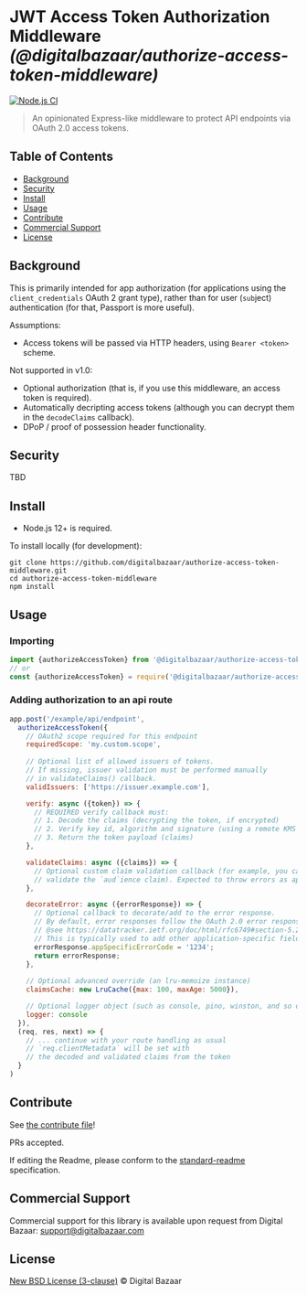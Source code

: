 # JWT Access Token Authorization Middleware _(@digitalbazaar/authorize-access-token-middleware)_

[![Node.js CI](https://github.com/digitalbazaar/authorize-access-token-middleware/workflows/Node.js%20CI/badge.svg)](https://github.com/digitalbazaar/authorize-access-token-middleware/actions?query=workflow%3A%22Node.js+CI%22)

> An opinionated Express-like middleware to protect API endpoints via OAuth 2.0 access tokens.

## Table of Contents

- [Background](#background)
- [Security](#security)
- [Install](#install)
- [Usage](#usage)
- [Contribute](#contribute)
- [Commercial Support](#commercial-support)
- [License](#license)

## Background

This is primarily intended for app authorization (for applications using the
`client_credentials` OAuth 2 grant type), rather than for user (`sub`ject)
authentication (for that, Passport is more useful).

Assumptions:

* Access tokens will be passed via HTTP headers, using `Bearer <token>` scheme.

Not supported in v1.0:

* Optional authorization (that is, if you use this middleware, an access token
  is required).
* Automatically decripting access tokens (although you can decrypt them in the `decodeClaims` callback).
* DPoP / proof of possession header functionality.

## Security

TBD

## Install

- Node.js 12+ is required.

To install locally (for development):

```
git clone https://github.com/digitalbazaar/authorize-access-token-middleware.git
cd authorize-access-token-middleware
npm install
```

## Usage

### Importing

```js
import {authorizeAccessToken} from '@digitalbazaar/authorize-access-token-middleware';
// or
const {authorizeAccessToken} = require('@digitalbazaar/authorize-access-token-middleware');
```

### Adding authorization to an api route

```js
app.post('/example/api/endpoint',
  authorizeAccessToken({
    // OAuth2 scope required for this endpoint
    requiredScope: 'my.custom.scope',
    
    // Optional list of allowed issuers of tokens.
    // If missing, issuer validation must be performed manually
    // in validateClaims() callback.
    validIssuers: ['https://issuer.example.com'],

    verify: async ({token}) => {
      // REQUIRED verify callback must:
      // 1. Decode the claims (decrypting the token, if encrypted) 
      // 2. Verify key id, algorithm and signature (using a remote KMS or similar)
      // 3. Return the token payload (claims)
    },

    validateClaims: async ({claims}) => {
      // Optional custom claim validation callback (for example, you can
      // validate the `aud`ience claim). Expected to throw errors as appropriate.
    },

    decorateError: async ({errorResponse}) => {
      // Optional callback to decorate/add to the error response.
      // By default, error responses follow the OAuth 2.0 error response format 
      // @see https://datatracker.ietf.org/doc/html/rfc6749#section-5.2
      // This is typically used to add other application-specific fields to the JSON error response
      errorResponse.appSpecificErrorCode = '1234';
      return errorResponse;
    },
    
    // Optional advanced override (an lru-memoize instance)
    claimsCache: new LruCache({max: 100, maxAge: 5000}),

    // Optional logger object (such as console, pino, winston, and so on)
    logger: console
  }),
  (req, res, next) => {
    // ... continue with your route handling as usual
    // `req.clientMetadata` will be set with
    // the decoded and validated claims from the token
  }
)
```

## Contribute

See [the contribute file](https://github.com/digitalbazaar/bedrock/blob/master/CONTRIBUTING.md)!

PRs accepted.

If editing the Readme, please conform to the
[standard-readme](https://github.com/RichardLitt/standard-readme) specification.

## Commercial Support

Commercial support for this library is available upon request from
Digital Bazaar: support@digitalbazaar.com

## License

[New BSD License (3-clause)](LICENSE) © Digital Bazaar
